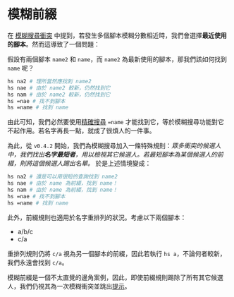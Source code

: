 # 模糊前綴
在 [模糊搜尋衝突](query/fuzz.md#模糊搜尋衝突) 中提到，若發生多個腳本模糊分數相近時，我們會選擇<b>最近使用的腳本</b>。然而這導致了一個問題：

假設有兩個腳本 `name2` 和 `name`，而 `name2` 為最新使用的腳本，那我們該如何找到 `name` 呢？

```sh
hs na2 # 理所當然應找到 name2
hs nae # 由於 name2 較新，仍然找到它
hs nam # 由於 name2 較新，仍然找到它
hs =nae # 找不到腳本
hs =name # 找到 name
```

由此可知，我們必然要使用[精確搜尋](query/exact.md) `=name` 才能找到它，等於模糊搜尋功能對它不起作用。若名字再長一點，就成了很煩人的一件事。

為此，從 `v0.4.2` 開始，我們為模糊搜尋加入一條特殊規則：*眾多衝突的候選人中，我們找出<b>名字最短者</b>，用以檢視其它候選人。若最短腳本為某個候選人的前綴，則將這個候選人踢出名單。* 於是上述情境變成：

```sh
hs na2 # 還是可以用很短的查詢找到 name2
hs nae # 由於 name 為前綴，找到 name！
hs nam # 由於 name 為前綴，找到 name！
hs =nae # 找不到腳本
hs =name # 找到 name
```

此外，前綴規則也適用於名字重排列的狀況。考慮以下兩個腳本：

* a/b/c
* c/a

重排列規則仍將 `c/a` 視為另一個腳本的前綴，因此若執行 `hs a`，不論何者較新，我們永遠會找到 `c/a`。

模糊前綴是一個不太直覺的邊角案例，因此，即使前綴規則踢除了所有其它候選人，我們仍視其為一次模糊衝突並跳出[提示](query/fuzz.md#提示)。